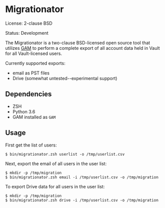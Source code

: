 # Migrationator

License: 2-clause BSD

Status: Development

The Migrationator is a two-clause BSD-licensed open source tool that
utilizes [GAM](https://github.com/jay0lee/GAM) to perform a complete
export of all account data held in Vault for all Vault-licensed users.

Currently supported exports:

* email as PST files
* Drive (somewhat untested--experimental support)

## Dependencies

* ZSH
* Python 3.6
* GAM installed as `GAM`

## Usage

First get the list of users:

```
$ bin/migrationator.zsh userlist -o /tmp/userlist.csv
```

Next, export the email of all users in the user list:

```
$ mkdir -p /tmp/migration
$ bin/migrationator.zsh email -i /tmp/userlist.csv -o /tmp/migration
```

To export Drive data for all users in the user list:

```
$ mkdir -p /tmp/migration
$ bin/migrationator.zsh drive -i /tmp/userlist.csv -o /tmp/migration
```

